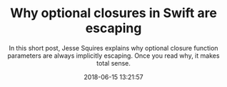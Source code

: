 ---
title: "Why optional closures in Swift are escaping"
subtitle: "In this short post, Jesse Squires explains why optional closure function parameters are always implicitly escaping. Once you read why, it makes total sense."
tags: ["closure"]
link: "https://www.jessesquires.com/blog/why-optional-swift-closures-are-escaping/"
date: "2018-06-15 13:21:57"
---